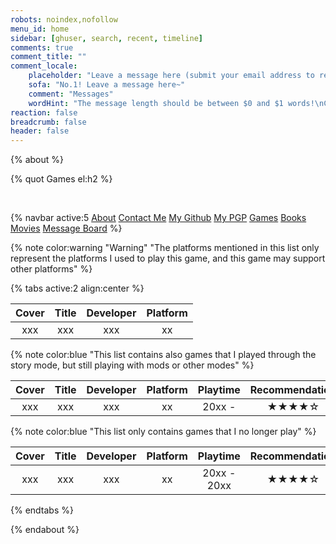 ```yaml
---
robots: noindex,nofollow
menu_id: home
sidebar: [ghuser, search, recent, timeline]
comments: true
comment_title: ""
comment_locale:
    placeholder: "Leave a message here (submit your email address to receive email notifications when someone replies)"
    sofa: "No.1! Leave a message here~"
    comment: "Messages"
    wordHint: "The message length should be between $0 and $1 words!\nCurrent number of words: $2"
reaction: false
breadcrumb: false
header: false
---
```


{% about %}

{% quot Games el:h2 %}

<br/>

{% navbar active:5 [About](/en/) [Contact&nbsp;Me](/en/contact-me/) [My&nbsp;Github](/en/my-github/) [My&nbsp;PGP](/en/my-pgp/) [Games](/en/games/) [Books](/en/books/) [Movies](/en/movies/) [Message&nbsp;Board](/en/message-board/) %}

{% note color:warning "Warning" "The platforms mentioned in this list only represent the platforms I used to play this game, and this game may support other platforms" %}

{% tabs active:2 align:center %}

<!-- tab Wish -->

| Cover | Title | Developer | Platform |
|:-----:|:-----:|:---------:|:--------:|
|  xxx  |  xxx  |    xxx    |    xx    |

<!-- tab Playing -->

{% note color:blue "This list contains also games that I played through the story mode, but still playing with mods or other modes" %}

| Cover | Title | Developer | Platform | Playtime | Recommendation |
|:-----:|:-----:|:---------:|:--------:|:--------:|:--------------:|
|  xxx  |  xxx  |    xxx    |    xx    |  20xx -  |     ★★★★☆     |

<!-- tab Played -->

{% note color:blue "This list only contains games that I no longer play" %}

| Cover | Title | Developer | Platform |   Playtime    | Recommendation |
|:-----:|:-----:|:---------:|:--------:|:-------------:|:--------------:|
|  xxx  |  xxx  |    xxx    |    xx    |  20xx - 20xx  |     ★★★★☆     |

{% endtabs %}

{% endabout %}
